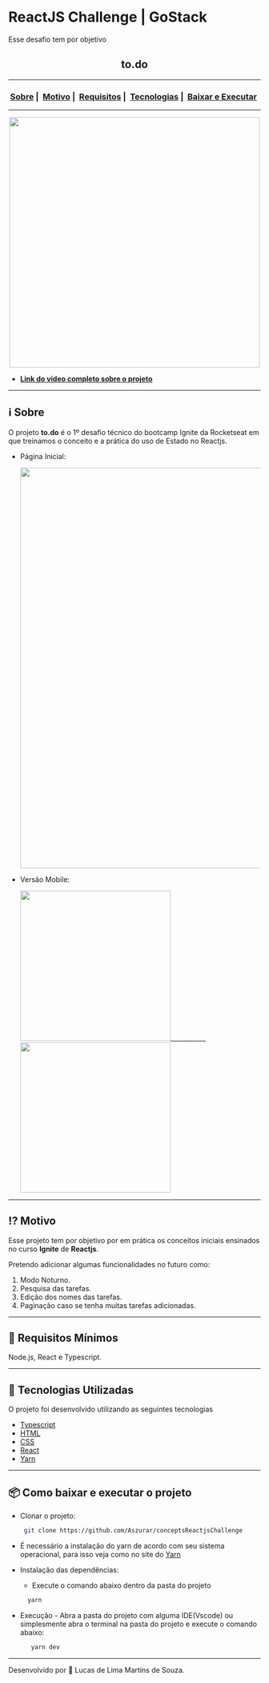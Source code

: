 # ReactJS Challenge | GoStack
 Esse desafio tem por objetivo
<h2 align="center">to.do</h2>

___

<h3 align="center">
  <a href="#information_source-sobre">Sobre</a>&nbsp;|&nbsp;
  <a href="#interrobang-motivo">Motivo</a>&nbsp;|&nbsp;
  <a href="#seedling-requisitos-mínimos">Requisitos</a>&nbsp;|&nbsp;
  <a href="#rocket-tecnologias-utilizadas">Tecnologias</a>&nbsp;|&nbsp;
  <a href="#package-como-baixar-e-executar-o-projeto">Baixar e Executar</a>&nbsp;
</h3>

___

<div align="center" ><img src="" width="500"></div>

- [**Link do vídeo completo sobre o projeto**]()

___

## :information_source: Sobre

O projeto **to.do** é o 1º desafio técnico do bootcamp Ignite da Rocketseat em que treinamos o conceito e a prática do uso de Estado no Reactjs.

* Página Inicial:
 
  <img src="" width="800"> 


* Versão Mobile:
 
  <img src="https://i.imgur.com/yvQ2ayQ.png" width="300">___________<img src="https://i.imgur.com/O9ZtXvB.png" width="300">
  
___
## :interrobang: Motivo

Esse projeto tem por objetivo por em prática os conceitos iniciais ensinados no curso **Ignite** de **Reactjs**. 

Pretendo adicionar algumas funcionalidades no futuro como:
1. Modo Noturno. 
2. Pesquisa das tarefas.
3. Edição dos nomes das tarefas.
4. Paginação caso se tenha muitas tarefas adicionadas.

___
## :seedling: Requisitos Mínimos

Node.js, React e Typescript. 

___
## :rocket: Tecnologias Utilizadas 

O projeto foi desenvolvido utilizando as seguintes tecnologias

- [Typescript](https://www.typescriptlang.org/)
- [HTML](https://developer.mozilla.org/pt-BR/docs/Web/HTML)
- [CSS](https://developer.mozilla.org/pt-BR/docs/Web/CSS)
- [React](https://pt-br.reactjs.org/)
- [Yarn](https://classic.yarnpkg.com/blog/2017/05/12/introducing-yarn/)
___
## :package: Como baixar e executar o projeto

  - Clonar o projeto:
    ```bash
     git clone https://github.com/Aszurar/conceptsReactjsChallenge
    ```
  - É necessário a instalação do yarn de acordo com seu sistema operacional, para isso veja como no site do [Yarn](https://classic.yarnpkg.com/blog/2017/05/12/introducing-yarn/)
  - Instalação das dependências:
    - Execute o comando abaixo dentro da pasta do projeto 
    ```bash
      yarn
    ```
 
 - Execução - Abra a pasta do projeto com alguma IDE(Vscode) ou simplesmente abra o terminal na pasta do projeto e execute o comando abaixo:
    ```bash
       yarn dev
    ``` 
___
Desenvolvido por :star2: Lucas de Lima Martins de Souza.


